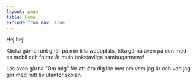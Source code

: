 ```yaml
---
layout: page
title: Home
exclude_from_nav: true
---
```


Hej hej!

Klicka gärna runt ghär på min lilla webbplats, titta gärna även på den med en mobil och fnittra åt muin bokstavliga hambugarmeny!

Läs även gärna "Om mig" för att lära dig lite mer om vem jag är och vad jag gör med mitt liv utanför skolan.